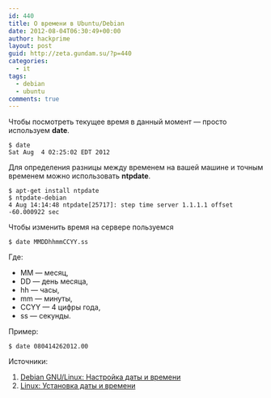 ```yaml
---
id: 440
title: О времени в Ubuntu/Debian
date: 2012-08-04T06:30:49+00:00
author: hackprime
layout: post
guid: http://zeta.gundam.su/?p=440
categories:
  - it
tags:
  - debian
  - ubuntu
comments: true
---
```


Чтобы посмотреть текущее время в данный момент &#8212; просто используем **date**.

```
$ date
Sat Aug  4 02:25:02 EDT 2012
```

Для определения разницы между временем на вашей машине и точным временем можно использовать **ntpdate**.

```
$ apt-get install ntpdate
$ ntpdate-debian
4 Aug 14:14:48 ntpdate[25717]: step time server 1.1.1.1 offset -60.000922 sec
```

Чтобы изменить время на сервере пользуемся

```
$ date MMDDhhmmCCYY.ss
```

Где:

  * MM — месяц,
  * DD — день месяца,
  * hh — часы,
  * mm — минуты,
  * CCYY — 4 цифры года,
  * ss — секунды.

Пример:

```
$ date 080414262012.00
```

Источники:

1. [Debian GNU/Linux: Настройка даты и времени](http://rymata.blogspot.com/2010/01/blog-post_24.html)
2. [Linux: Установка даты и времени](http://server-tuning.info/linux/setting-date-time.html)

